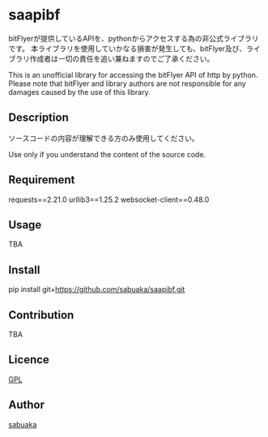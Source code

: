 saapibf
====
bitFlyerが提供しているAPIを、pythonからアクセスする為の非公式ライブラリです。
本ライブラリを使用していかなる損害が発生しても、bitFlyer及び、ライブラリ作成者は一切の責任を追い兼ねますのでご了承ください。

This is an unofficial library for accessing the bitFlyer API of http by python.
Please note that bitFlyer and library authors are not responsible for any damages caused by the use of this library.

## Description
ソースコードの内容が理解できる方のみ使用してください。

Use only if you understand the content of the source code.

## Requirement
requests==2.21.0
urllib3==1.25.2
websocket-client==0.48.0

## Usage
TBA
## Install
pip install git+https://github.com/sabuaka/saapibf.git

## Contribution
TBA
## Licence

[GPL](https://github.com/sabuaka/saapibf/blob/master/LICENSE)

## Author

[sabuaka](https://github.com/sabuaka)
